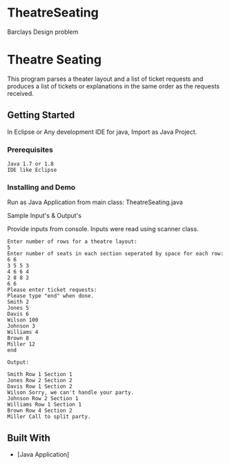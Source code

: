 # TheatreSeating
Barclays Design problem

# Theatre Seating 

This program parses a theater layout and a list of ticket requests and produces a list of tickets or explanations in the same order as the requests received.   

## Getting Started

In Eclipse or Any development IDE for java, Import as Java Project. 

### Prerequisites

```
Java 1.7 or 1.8
IDE like Eclipse 

```

### Installing and Demo

Run as Java Application from main class: TheatreSeating.java


Sample Input's & Output's

Provide inputs from console. Inputs were read using scanner class.

```
Enter number of rows for a theatre layout:
5
Enter number of seats in each section seperated by space for each row: 
6 6
3 5 5 3
4 6 6 4
2 8 8 2
6 6
Please enter ticket requests:
Please type "end" when done.
Smith 2
Jones 5
Davis 6
Wilson 100
Johnson 3
Williams 4
Brown 8
Miller 12
end

Output:

Smith Row 1 Section 1
Jones Row 2 Section 2
Davis Row 1 Section 2
Wilson Sorry, we can't handle your party.
Johnson Row 2 Section 1
Williams Row 1 Section 1
Brown Row 4 Section 2
Miller Call to split party.

```

## Built With

* [Java Application]

